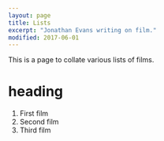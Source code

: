 ```yaml
---
layout: page
title: Lists
excerpt: "Jonathan Evans writing on film."
modified: 2017-06-01
---
```


This is a page to collate various lists of films. 

# heading
1. First film
2. Second film
3. Third film
